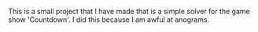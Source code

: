 This is a small project that I have made that is a simple solver for the game show 'Countdown'. I did this because 
I am awful at anograms.